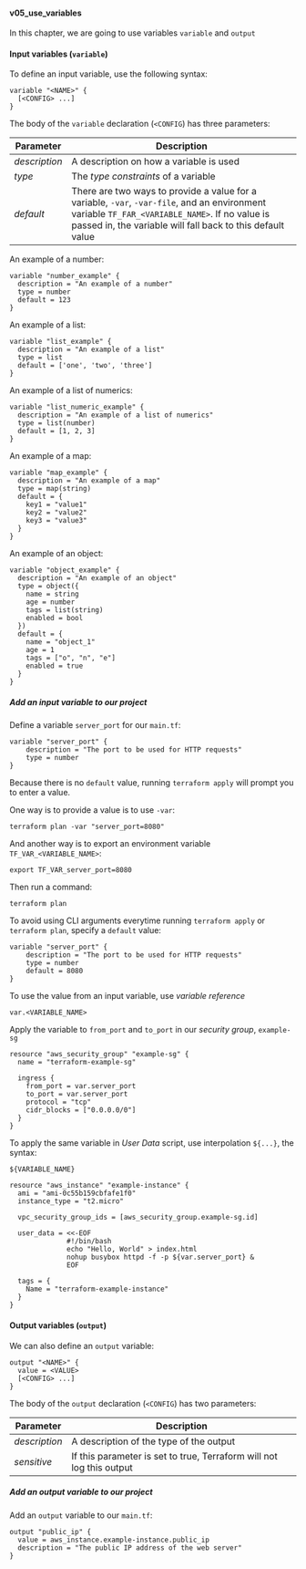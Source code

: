 #### v05_use_variables ####

In this chapter, we are going to use variables `variable` and `output`

#### Input variables (`variable`) ####
To define an input variable, use the following syntax:
```hcl
variable "<NAME>" {
  [<CONFIG> ...]
}
```

The body of the `variable` declaration (`<CONFIG`) has three parameters:

| Parameter | Description |
|---------- |-|
| *description*    | A description on how a variable is used |
| *type* | The *type constraints* of a variable |
| *default* | There are two ways to provide a value for a variable, `-var`, `-var-file`, and an environment variable `TF_FAR_<VARIABLE_NAME>`. If no value is passed in, the variable will fall back to this default value | 

An example of a number:
```hcl
variable "number_example" {
  description = "An example of a number"
  type = number
  default = 123
}

```

An example of a list:
```hcl
variable "list_example" {
  description = "An example of a list"
  type = list
  default = ['one', 'two', 'three']
}
```

An example of a list of numerics:
```hcl
variable "list_numeric_example" {
  description = "An example of a list of numerics"
  type = list(number)
  default = [1, 2, 3]
}
```

An example of a map:
```hcl
variable "map_example" {
  description = "An example of a map"
  type = map(string)
  default = {
    key1 = "value1"
    key2 = "value2"
    key3 = "value3"
  }
}
```

An example of an object:
```hcl
variable "object_example" {
  description = "An example of an object"
  type = object({
    name = string
    age = number
    tags = list(string)
    enabled = bool
  })
  default = {
    name = "object_1"
    age = 1
    tags = ["o", "n", "e"]
    enabled = true
  }
}
```

##### Add an input variable to our project #####
Define a variable `server_port` for our `main.tf`:
```hcl
variable "server_port" {
	description = "The port to be used for HTTP requests"
	type = number
}
```

Because there is no `default` value, running `terraform apply` will prompt you to enter a value.

One way is to provide a value is to use `-var`:
```console
terraform plan -var "server_port=8080"
```
And another way is to export an environment variable `TF_VAR_<VARIABLE_NAME>`:
```console
export TF_VAR_server_port=8080
``` 
Then run a command:
```console
terraform plan
```

To avoid using CLI arguments everytime running `terraform apply` or `terraform plan`, specify a `default` value:
```console
variable "server_port" {
	description = "The port to be used for HTTP requests"
	type = number
	default = 8080
}
```

To use the value from an input variable, use *variable reference*

```hcl
var.<VARIABLE_NAME>
```

Apply the variable to `from_port` and `to_port` in our *security group*, `example-sg`
```hcl
resource "aws_security_group" "example-sg" {
  name = "terraform-example-sg"

  ingress {
    from_port = var.server_port
    to_port = var.server_port
    protocol = "tcp"
    cidr_blocks = ["0.0.0.0/0"]
  }
}
```

To apply the same variable in *User Data* script, use interpolation `${...}`, the syntax:
```hcl
${VARIABLE_NAME}
```

```hcl
resource "aws_instance" "example-instance" {
  ami = "ami-0c55b159cbfafe1f0"
  instance_type = "t2.micro"

  vpc_security_group_ids = [aws_security_group.example-sg.id]

  user_data = <<-EOF
              #!/bin/bash
              echo "Hello, World" > index.html
              nohup busybox httpd -f -p ${var.server_port} &
              EOF

  tags = {
    Name = "terraform-example-instance"
  }
}
```

#### Output variables (`output`) ####
We can also define an `output` variable:
```hcl
output "<NAME>" {
  value = <VALUE>
  [<CONFIG> ...]
}
```

The body of the `output` declaration (`<CONFIG`) has two parameters:

| Parameter | Description |
|---------- |-|
| *description*    | A description of the type of the output |
| *sensitive* | If this parameter is set to true, Terraform will not log this output |

##### Add an output variable to our project #####
Add an `output` variable to our `main.tf`:
```hcl
output "public_ip" {
  value = aws_instance.example-instance.public_ip
  description = "The public IP address of the web server"
}
```